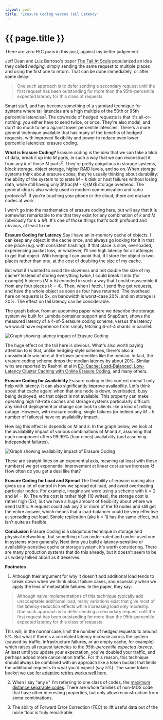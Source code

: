 ```yaml
---
layout: post
title: "Erasure Coding versus Tail Latency"
---
```


{{ page.title }}
================

<p class="meta">There are zero FEC puns in this post, against my better judgement.</p>

<script src="https://polyfill.io/v3/polyfill.min.js?features=es6"></script>
<script>
  MathJax = {
    tex: {inlineMath: [['$', '$'], ['\\(', '\\)']]}
  };
</script>
<script id="MathJax-script" async src="https://cdn.jsdelivr.net/npm/mathjax@3/es5/tex-mml-chtml.js"></script>

Jeff Dean and Luiz Barroso's paper [The Tail At Scale](https://dl.acm.org/doi/pdf/10.1145/2408776.2408794) popularized an idea they called *hedging*, simply sending the same request to multiple places and using the first one to return. That can be done immediately, or after some delay:

> One such approach is to defer sending a secondary request until the first request has been outstanding for more than the 95th-percentile expected latency for this class of requests.

Smart stuff, and has become something of a standard technique for systems where tail latencies are a high multiple of the 50th or 95th percentile latencies<sup>[1](#foot1)</sup>. The downside of hedged requests is that it's all-or-nothing: you either have to send twice, or once. They're also modal, and don't do much to help against lower percentile latencies. There's a more general technique available that has many of the benefits of hedged requests, with improved flexibility and power to reduce even lower percentile latencies: erasure coding.

**What is Erasure Coding?**
Erasure coding is the idea that we can take a blob of data, break it up into *M* parts, in such a way that we can reconstruct it from any *k* of those *M* parts<sup>[2](#foot2)</sup>. They're pretty ubiquitous in storage systems, block storage, object storage, higher RAID levels, and so on. When storage systems think about erasure codes, they're usually thinking about durability: the ability of the system to tolerate $M - k$ disk or host failures without losing data, while still having only $\frac{M - k}{M}$ storage overhead. The general idea is also widely used in modern communication and radio protocols<sup>[3](#foot3)</sup>. If you're touching your phone or the cloud, there are erasure codes at work.

I won't go into the mathematics of erasure coding here, but will say that it is somewhat remarkable to me that they exist for any combination of *k* and *M* (obviously for $k \geq M$). It's one of those things that's both profound and obvious, at least to me.

**Erasure Coding for Latency**
Say I have an in-memory cache of objects. I can keep any object in the cache once, and always go looking for it in that one place (e.g. with consistent hashing). If that place is slow, overloaded, experiencing packet loss, or whatever, I'll see high latency for all attempts to get that object. With hedging I can avoid that, if I store the object in two places rather than one, at the cost of doubling the size of my cache.

But what if I wanted to avoid the slowness and not double the size of my cache? Instead of storing everything twice, I could break it into (for example) 5 pieces ($M = 5$) encoded in such a way that I could reassemble it from any four pieces ($k = 4$). Then, when I fetch, I send five get requests, and have the whole object as soon as four have returned. The overhead here on requests is 5x, on bandwidth is worst-case 20%, and on storage is 20%. The effect on tail latency can be considerable.

The graph below, from an upcoming paper where we describe the storage system we built for Lambda container support and SnapStart, shows the measured latency of a 4-of-5 erasure coding scheme, versus the latency we would have experience from simply fetching 4-of-4 shards in parallel.

![Graph showing latency impact of Erasure Coding](/blog/images/ec_latency.png)

The huge effect on the tail here is obvious. What's also worth paying attention to is that, unlike hedging-style schemes, there's also a considerable win here at the lower percentiles like the median. In fact, the erasure coding scheme drops the median latency by about 20%. Similar wins are reported by Rashmi et al in [EC-Cache: Load-Balanced, Low-Latency Cluster Caching with Online Erasure Coding](https://www.usenix.org/system/files/conference/osdi16/osdi16-rashmi.pdf), and many others.

**Erasure Coding for Availability**
Erasure coding in this context doesn't only help with latency. It can also significantly improve availability. Let's think about that cache again: when that one node is down, overloaded, busy being deployed, etc that object is not available. This property can make operating high hit-rate caches and storage systems particularly difficult: any kind of deployment or change can look to clients like a kind of rolling outage. However, with erasure coding, single failures (or indeed any $M - k$ number of failures) have no availability impact.

How big this effect is depends on *M* and *k*. In the graph below, we look at the availability impact of various combinations of *M* and *k*, assuming that each component offers 99.99% (four nines) availability (and assuming independent failures).

![Graph showing availability impact of Erasure Coding](/blog/images/ec_availability.png)

These are straight lines on an exponential axis, meaning (at least with these numbers) we get exponential improvement at linear cost as we increase *k*! How often do you get a deal like that?

**Erasure Coding for Load and Spread**
The flexibility of erasure coding also gives us a lot of control in how we spread out load, and avoid overheating particular nodes. For example, imagine we were using a scheme with $k = 2$ and $M = 10$. The write cost is rather high (10 writes), the storage cost is rather high (5x), but we have a huge amount of flexibility about where we send traffic. A request could ask any 2 or more of the 10 nodes and still get the entire answer, which means that a load-balancer could be very effective at spreading out load. Simple replication (aka $k = 1$) has the same effect, but isn't quite as flexible.

**Conclusion**
Erasure Coding is a ubiquitous technique in storage and physical networking, but something of an under-rated and under-used one in systems more generally. Next time you build a latency-sensitive or availability-sensitive cache or storage system, it's worth considering. There are many production systems that do this already, but it doesn't seem to be as widely talked about as it deserves.

**Footnotes**

1. <a name="foot1"></a> Although their argument for why it doesn't add additional load tends to break down when we think about failure cases, and especially when we apply the lens of metastable failures. In the paper, they say:

> Although naive implementations of this technique typically add unacceptable additional load, many variations exist that give most of the latency-reduction effects while increasing load only modestly. One such approach is to defer sending a secondary request until the first request has been outstanding for more than the 95th-percentile expected latency for this class of requests.

This will, in the normal case, limit the number of hedged requests to around 5%. But what if there's a correlated latency increase across the system (caused by traffic, infrastructure failures, or an empty cache, for example) which raises all request latencies to the *95th-percentile expected latency*. At least until you update your expectation, you've doubled your traffic, and perhaps added more cancellation traffic. For this reason, this technique should always be combined with an approach like a token bucket that limits the additional requests to what you'd expect (say 5%). The same token bucket [we use for adaptive retries works well here](https://brooker.co.za/blog/2022/02/28/retries.html).

2. <a name="foot2"></a> When I say "any *k*" I'm referring to one class of codes, the [maximum distance separable codes](https://www.johndcook.com/blog/2020/03/07/mds-codes/). There are whole families of non-MDS code that have other interesting properties, but only allow reconstruction from some combinations.

3. <a name="foot3"></a> The ability of Forward Error Correction (FEC) to lift useful data out of the noise floor is truly remarkable.